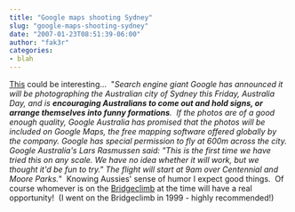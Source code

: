 ```yaml
---
title: "Google maps shooting Sydney"
slug: "google-maps-shooting-sydney"
date: "2007-01-23T08:51:39-06:00"
author: "fak3r"
categories:
- blah
---
```


[This](http://www.shortnews.com/shownews.cfm?id=59717) could be interesting...  "_Search engine giant Google has announced it will be photographing the Australian city of Sydney this Friday, Australia Day, and is **encouraging Australians to come out and hold signs, or arrange themselves into funny formations**.  If the photos are of a good enough quality, Google Australia has promised that the photos will be included on Google Maps, the free mapping software offered globally by the company. Google has special permission to fly at 600m across the city. Google Australia's Lars Rasmussen said: "This is the first time we have tried this on any scale. We have no idea whether it will work, but we thought it'd be fun to try." The flight will start at 9am over Centennial and Moore Parks._"  Knowing Aussies' sense of humor I expect good things.  Of course whomever is on the [Bridgeclimb](http://www.bridgeclimb.com/) at the time will have a real opportunity!  (I went on the Bridgeclimb in 1999 - highly recommended!)
